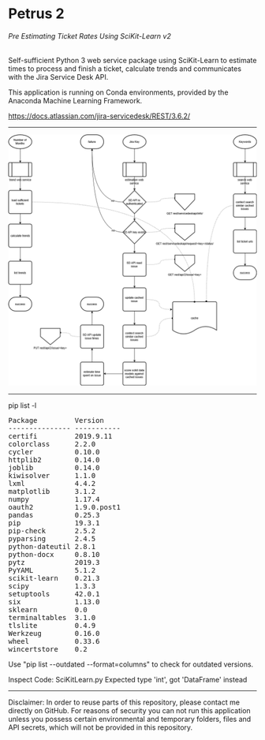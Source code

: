 # Petrus 2
###### Pre Estimating Ticket Rates Using SciKit-Learn v2

Self-sufficient Python 3 web service package using SciKit-Learn to estimate times to process and finish a ticket, calculate trends and communicates with the Jira Service Desk API.

This application is running on Conda environments, provided by the Anaconda Machine Learning Framework.

https://docs.atlassian.com/jira-servicedesk/REST/3.6.2/

___

![Petrus 2 Flow Chart](src/petrus_v2.png "Petrus 2 Flow Chart")

___

pip list -l
<pre>
Package         Version
--------------- -----------
certifi         2019.9.11
colorclass      2.2.0
cycler          0.10.0
httplib2        0.14.0
joblib          0.14.0
kiwisolver      1.1.0
lxml            4.4.2
matplotlib      3.1.2
numpy           1.17.4
oauth2          1.9.0.post1
pandas          0.25.3
pip             19.3.1
pip-check       2.5.2
pyparsing       2.4.5
python-dateutil 2.8.1
python-docx     0.8.10
pytz            2019.3
PyYAML          5.1.2
scikit-learn    0.21.3
scipy           1.3.3
setuptools      42.0.1
six             1.13.0
sklearn         0.0
terminaltables  3.1.0
tlslite         0.4.9
Werkzeug        0.16.0
wheel           0.33.6
wincertstore    0.2
</pre>

Use "pip list --outdated --format=columns" to check for outdated versions.

Inspect Code:
SciKitLearn.py
Expected type 'int', got 'DataFrame' instead

___

Disclaimer: In order to reuse parts of this repository, please contact me directly on GitHub. For reasons of security you can not run this application unless you possess certain environmental and temporary folders, files and API secrets, which will not be provided in this repository.